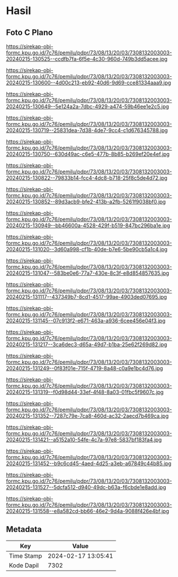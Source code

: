# Hasil

## Foto C Plano

https://sirekap-obj-formc.kpu.go.id/7c76/pemilu/pdpr/73/08/13/20/03/7308132003003-20240215-130525--ccdfb7fa-6f5e-4c30-960d-749b3dd5acee.jpg

https://sirekap-obj-formc.kpu.go.id/7c76/pemilu/pdpr/73/08/13/20/03/7308132003003-20240215-130600--4d00c213-eb92-40d6-9d69-cce81334aaa9.jpg

https://sirekap-obj-formc.kpu.go.id/7c76/pemilu/pdpr/73/08/13/20/03/7308132003003-20240215-130649--5e124a2a-7dbc-4929-a474-59b46ee1e2c5.jpg

https://sirekap-obj-formc.kpu.go.id/7c76/pemilu/pdpr/73/08/13/20/03/7308132003003-20240215-130719--25831dea-7d38-4de7-9cc4-c1d676345788.jpg

https://sirekap-obj-formc.kpu.go.id/7c76/pemilu/pdpr/73/08/13/20/03/7308132003003-20240215-130750--630d49ac-c6e5-477b-8b85-b269ef20e4ef.jpg

https://sirekap-obj-formc.kpu.go.id/7c76/pemilu/pdpr/73/08/13/20/03/7308132003003-20240215-130822--79833b14-fcc4-4dc8-b718-25f8c5de4d72.jpg

https://sirekap-obj-formc.kpu.go.id/7c76/pemilu/pdpr/73/08/13/20/03/7308132003003-20240215-130852--89d3acb9-bfe2-413b-a2fb-5261f9038bf0.jpg

https://sirekap-obj-formc.kpu.go.id/7c76/pemilu/pdpr/73/08/13/20/03/7308132003003-20240215-130949--bb46600a-4528-429f-b519-847bc296ba1e.jpg

https://sirekap-obj-formc.kpu.go.id/7c76/pemilu/pdpr/73/08/13/20/03/7308132003003-20240215-131020--3d60a998-cf1b-40de-b7e6-5be90cb5a1c4.jpg

https://sirekap-obj-formc.kpu.go.id/7c76/pemilu/pdpr/73/08/13/20/03/7308132003003-20240215-131047--583be0e6-77a7-430e-8c3f-e8d854857635.jpg

https://sirekap-obj-formc.kpu.go.id/7c76/pemilu/pdpr/73/08/13/20/03/7308132003003-20240215-131117--437349b7-8cd1-4517-99ae-4903ded07695.jpg

https://sirekap-obj-formc.kpu.go.id/7c76/pemilu/pdpr/73/08/13/20/03/7308132003003-20240215-131145--07c913f2-e671-463a-a936-6cee456e04f3.jpg

https://sirekap-obj-formc.kpu.go.id/7c76/pemilu/pdpr/73/08/13/20/03/7308132003003-20240215-131217--3ca6dec3-d65a-49d7-b1ba-25e62f269d82.jpg

https://sirekap-obj-formc.kpu.go.id/7c76/pemilu/pdpr/73/08/13/20/03/7308132003003-20240215-131249--0f83f01e-715f-4719-8a48-c0a9e1bc4d76.jpg

https://sirekap-obj-formc.kpu.go.id/7c76/pemilu/pdpr/73/08/13/20/03/7308132003003-20240215-131319--f0d98d44-33ef-4f48-8a03-01fbc5f9607c.jpg

https://sirekap-obj-formc.kpu.go.id/7c76/pemilu/pdpr/73/08/13/20/03/7308132003003-20240215-131352--7287c79e-7ca8-460d-ac32-2aecd7b469ca.jpg

https://sirekap-obj-formc.kpu.go.id/7c76/pemilu/pdpr/73/08/13/20/03/7308132003003-20240215-131421--a5152a10-54fe-4c7a-97e8-5837bf183fa4.jpg

https://sirekap-obj-formc.kpu.go.id/7c76/pemilu/pdpr/73/08/13/20/03/7308132003003-20240215-131452--b9c6cd45-4aed-4d25-a3eb-a67849c44b85.jpg

https://sirekap-obj-formc.kpu.go.id/7c76/pemilu/pdpr/73/08/13/20/03/7308132003003-20240215-131527--5dcfa512-d940-49dc-b63a-f6cbde1e8add.jpg

https://sirekap-obj-formc.kpu.go.id/7c76/pemilu/pdpr/73/08/13/20/03/7308132003003-20240215-131558--e8a582cd-bb66-46e2-9d4a-9088f426e4bf.jpg


## Metadata

| Key        | Value               |
| ---------- | ------------------- |
| Time Stamp | 2024-02-17 13:05:41 |
| Kode Dapil | 7302                |



